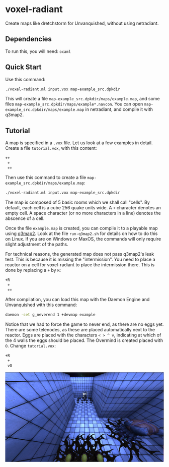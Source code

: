 # voxel-radiant

Create maps like dretchstorm for Unvanquished, without using netradiant.

## Dependencies

To run this, you will need:
`ocaml`

## Quick Start

Use this command:

```sh
./voxel-radiant.ml input.vox map-example_src.dpkdir
```

This will create a file `map-example_src.dpkdir/maps/example.map`, and
some files `map-example_src.dpkdir/maps/example*.navcon`. You can open
`map-example_src.dpkdir/maps/example.map` in netradiant,
and compile it with q3map2.

## Tutorial

A map is specified in a `.vox` file. Let us look at a few examples in
detail. Create a file `tutorial.vox`, with this content:

```
++
 +
 ++
```

Then use this command to create a file
`map-example_src.dpkdir/maps/example.map`: 

```sh
./voxel-radiant.ml input.vox map-example_src.dpkdir
```

The map is composed of 5 basic rooms which we shall call "cells". By
default, each cell is a cube 256 quake units wide. A
`+` character denotes an empty cell. A space character (or no more
characters in a line) denotes the abscence of a cell.

Once the file `example.map` is created, you can compile it to a playable
map using [q3map2](https://gitlab.com/xonotic/netradiant). Look at the
file `run-q3map2.sh` for details on how to do this on Linux. If you are
on Windows or MaxOS, the commands will only require slight adjustment
of the paths.

For technical reasons, the generated map does not pass q3map2's leak
test. This is because it is missing the "intermission". You need to
place a reactor on a cell for voxel-radiant to place the intermission
there. This is done by replacing a `+` by `R`:

```
+R
 +
 ++
```

After compilation, you can load this map with the Daemon Engine and
Unvanquished with this command:

```sh
daemon -set g_neverend 1 +devmap example
```

Notice that we had to force the game to never end, as there are no
eggs yet. There are some telenodes, as these are placed automatically
next to the reactor. Eggs are placed with the characters `< > ^ v`, indicating
at which of the 4 walls the eggs should be placed. The Overmind is
created placed with `O`. Change `tutorial.vox`:

```
+R
 +
 vO
```

![screenshot](https://github.com/sweet235/voxel-radiant/blob/main/doc/screenshot0.jpg?raw=true)

